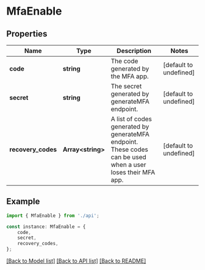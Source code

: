 # MfaEnable


## Properties

Name | Type | Description | Notes
------------ | ------------- | ------------- | -------------
**code** | **string** | The code generated by the MFA app. | [default to undefined]
**secret** | **string** | The secret generated by generateMFA endpoint. | [default to undefined]
**recovery_codes** | **Array&lt;string&gt;** | A list of codes generated by generateMFA endpoint. These codes can be used when a user loses their MFA app.  | [default to undefined]

## Example

```typescript
import { MfaEnable } from './api';

const instance: MfaEnable = {
    code,
    secret,
    recovery_codes,
};
```

[[Back to Model list]](../README.md#documentation-for-models) [[Back to API list]](../README.md#documentation-for-api-endpoints) [[Back to README]](../README.md)
